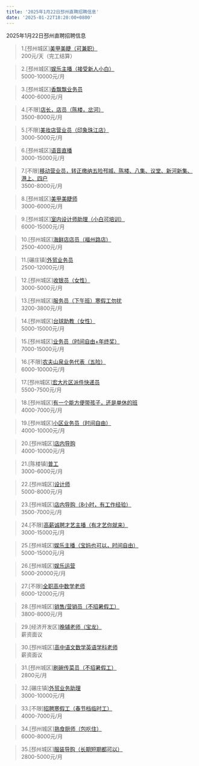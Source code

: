 ```yaml
---
title: '2025年1月22日邳州直聘招聘信息'
date: '2025-01-22T18:20:00+0800'
---
```

2025年1月22日邳州直聘招聘信息
<!--more-->
>1.[邳州城区][美甲美睫（可兼职）](https://www.pizhouzhipin.com/job/38977)<br>
>200元/天（完工结算）

>2.[邳州城区][娱乐主播（接受新人小白）](https://www.pizhouzhipin.com/job/38117)<br>
>5000-10000元/月

>3.[邳州城区][香飘飘业务员](https://www.pizhouzhipin.com/job/15025)<br>
>4000-6000元/月

>4.[不限][店长，店员（陈楼，岔河）](https://www.pizhouzhipin.com/job/38108)<br>
>3500-8000元/月

>5.[不限][美妆店营业员（印象珠江店）](https://www.pizhouzhipin.com/job/39013)<br>
>3000-5000元/月

>6.[邳州城区][语音直播](https://www.pizhouzhipin.com/job/38457)<br>
>3000-15000元/月

>7.[不限][移动营业员，转正缴纳五险邳城、陈楼、八集、议堂、新河新集、港上、四户](https://www.pizhouzhipin.com/job/32896)<br>
>3500-8000元/月

>8.[邳州城区][美甲美睫师](https://www.pizhouzhipin.com/job/38976)<br>
>3000-6000元/月

>9.[邳州城区][室内设计师助理（小白可培训）](https://www.pizhouzhipin.com/job/35224)<br>
>6000-15000元/月

>10.[邳州城区][海鲜店店员（福州路店）](https://www.pizhouzhipin.com/job/38925)<br>
>2500-4000元/月

>11.[碾庄镇][外贸业务员](https://www.pizhouzhipin.com/job/36113)<br>
>2500-12000元/月

>12.[邳州城区][收银员（女性）](https://www.pizhouzhipin.com/job/38710)<br>
>3000-5000元/月

>13.[邳州城区][服务员（下午班）寒假工勿扰](https://www.pizhouzhipin.com/job/36589)<br>
>3200-3800元/月

>14.[邳州城区][台球助教（女性）](https://www.pizhouzhipin.com/job/38709)<br>
>5000-15000元/月

>15.[邳州城区][业务员（时间自由+年终奖）](https://www.pizhouzhipin.com/job/38950)<br>
>7000-15000元/月

>16.[不限][农夫山泉业务代表（五险）](https://www.pizhouzhipin.com/job/38965)<br>
>6000-10000元/月

>17.[邳州城区][宏大片区派件快递员](https://www.pizhouzhipin.com/job/35466)<br>
>5500-7500元/月

>18.[邳州城区][有一个能方便带孩子，还是单休的班](https://www.pizhouzhipin.com/job/26059)<br>
>4000-7000元/月

>19.[邳州城区][小区业务员（时间自由）](https://www.pizhouzhipin.com/job/29096)<br>
>4000-10000元/月

>20.[邳州城区][店内导购](https://www.pizhouzhipin.com/job/29097)<br>
>4000-10000元/月

>21.[陈楼镇][普工](https://www.pizhouzhipin.com/job/39005)<br>
>3000-6000元/月

>22.[邳州城区][设计师](https://www.pizhouzhipin.com/job/38525)<br>
>5000-8000元/月

>23.[邳州城区][店内导购（8小时，有工作经验）](https://www.pizhouzhipin.com/job/19771)<br>
>3500-7000元/月

>24.[不限][高薪诚聘才艺主播（有才艺你就来）](https://www.pizhouzhipin.com/job/38885)<br>
>3000-15000元/月

>25.[邳州城区][娱乐主播（宝妈也可以，时间自由）](https://www.pizhouzhipin.com/job/36359)<br>
>5000-15000元/月

>26.[邳州城区][娱乐运营](https://www.pizhouzhipin.com/job/39002)<br>
>5000-20000元/月

>27.[不限][全职高中数学老师](https://www.pizhouzhipin.com/job/38480)<br>
>6000-12000元/月

>28.[邳州城区][销售/营销员（不招暑假工）](https://www.pizhouzhipin.com/job/34412)<br>
>3800-8000元/月

>29.[经济开发区][晚辅老师（宝龙）](https://www.pizhouzhipin.com/job/38764)<br>
>薪资面议

>30.[邳州城区][高中语文数学英语学科老师](https://www.pizhouzhipin.com/job/27199)<br>
>薪资面议

>31.[邳州城区][刷碗传菜员（不招暑假工）](https://www.pizhouzhipin.com/job/36362)<br>
>2800元/月

>32.[碾庄镇][外贸业务助理](https://www.pizhouzhipin.com/job/38921)<br>
>3000-10000元/月

>33.[不限][招聘寒假工（春节档临时工）](https://www.pizhouzhipin.com/job/38797)<br>
>4000-7000元/月

>34.[邳州城区][熟食厨师（包吃住）](https://www.pizhouzhipin.com/job/38993)<br>
>6000-8000元/月

>35.[邳州城区][服装导购（长期短期都可以）](https://www.pizhouzhipin.com/job/32834)<br>
>2800-5000元/月

